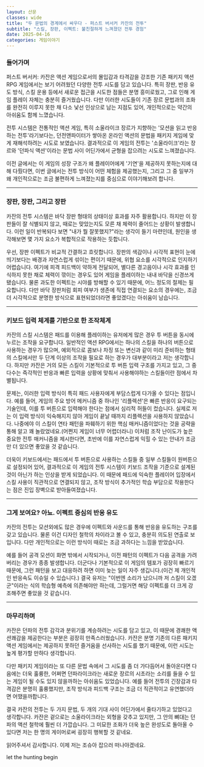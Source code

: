 ```yaml
---
layout: 산문
classes: wide
title: "두 문법의 경계에서 싸우다 - 퍼스트 버서커 카잔의 전투"
subtitle: "스킬, 장판, 이펙트: 불친절하게 느껴졌던 전투 경험"
date: 2025-04-16
categories: 게임이야기
---
```


### 들어가며

퍼스트 버서커: 카잔은 액션 게임으로서의 몰입감과 타격감을 강조한 기존 패키지 액션 RPG 게임에서는 보기 어려웠던 다양한 전투 시도를 담고 있습니다. 특히 장판, 반응 유도 방식, 스킬 운용 등에서 새로운 접근을 시도한 점들은 분명 흥미로웠고, 그로 인해 게임 플레이 자체는 충분히 즐거웠습니다. 다만 이러한 시도들이 기존 장르 문법과의 조화를 완전히 이루지 못한 채 다소 낯선 인상으로 남는 지점도 있어, 개인적으로는 약간의 아쉬움도 함께 느꼈습니다.

전투 시스템은 전통적인 액션 게임, 특히 소울라이크 장르가 지향하는 '모션을 읽고 반응하는 전투'라기보다는, 던전앤파이터가 쌓아온 온라인 액션의 문법을 패키지 게임에 맞게 재해석하려는 시도로 보였습니다. 결과적으로 이 게임의 전투는 '소울라이크'라는 장르와 '던파식 액션'이라는 문법 사이 어딘가에서 균형을 잡으려는 시도로 느껴졌습니다.

이전 글에서는 이 게임의 성장 구조가 왜 플레이어에게 '기연'을 제공하지 못하는지에 대해 다뤘다면, 이번 글에서는 전투 방식이 어떤 체험을 제공했는지, 그리고 그 중 일부가 왜 개인적으로는 조금 불편하게 느껴졌는지를 중심으로 이야기해보려 합니다.

---

### 장판, 장판, 그리고 장판

카잔의 전투 시스템은 바닥 장판 형태의 상태이상 효과를 자주 활용합니다. 하지만 이 장판들이 잘 식별되지 않고, 때로는 맞았는지도 모른 채 체력이 줄어드는 상황이 발생합니다. 이런 일이 반복되다 보면 "내가 뭘 잘못했지?"라는 생각이 들기 마련인데, 원인을 생각해보면 몇 가지 요소가 복합적으로 작용하는 듯합니다.

우선, 장판 이펙트가 비교적 간결하고 흐릿합니다. 장판의 색감이나 시각적 표현이 눈에 띄기보다는 배경과 자연스럽게 섞이는 편이기 때문에, 위협 요소를 시각적으로 인지하기 어렵습니다. 여기에 피격 피드백이 약하게 전달되어, 별다른 경고음이나 시각 효과를 인식하지 못한 채로 체력이 깎이는 경우도 있어 게임을 플레이하는 내내 바닥을 신경쓰게 됐습니다. 물론 과도한 이펙트는 시야를 방해할 수 있기 때문에, 어느 정도의 절제는 필요합니다. 다만 바닥 장판처럼 회피 여부가 생존에 직접 연결되는 요소의 경우에는, 조금 더 시각적으로 분명한 방식으로 표현되었더라면 좋았겠다는 아쉬움이 남습니다.

---

### 키보드 입력 체계를 기반으로 한 조작체계

카잔의 스킬 시스템은 패드를 이용해 플레이하는 유저에게 많은 경우 투 버튼을 동시에 누르는 조작을 요구합니다. 일반적인 액션 RPG에서는 하나의 스킬을 하나의 버튼으로 사용하는 경우가 많으며, 예외적으로 콤보나 차징 또는 변신과 같이 미리 준비하는 형태의 스킬에서만 두 단계 이상의 조작을 필요로 하는 경우가 대부분이라고 저는 생각합니다. 하지만 카잔은 거의 모든 스킬이 기본적으로 투 버튼 입력 구조를 가지고 있고, 그 중 다수는 즉각적인 반응과 빠른 입력을 상황에 맞춰서 사용해야하는 스킬들이란 점에서 차별됩니다.

문제는, 이러한 입력 방식이 특히 패드 사용자에게 부담스럽게 다가올 수 있다는 점입니다. 예를 들어, 게임의 주요 방어 메커니즘 중 하나인 '리플렉션'은 빠른 반응이 요구되는 기술인데, 이를 투 버튼으로 입력해야 한다는 점에서 심리적 허들이 컸습니다. 실제로 저는 이 입력 방식이 익숙해지지 않아 게임이 끝날 때까지 리플렉션을 사용하지 않았습니다. 나중에야 이 스킬이 연타 패턴을 파훼하기 위한 핵심 매커니즘이었다는 것을 공략을 통해 알고 꽤 놀랐었네요.(어쩐지 게임이 너무 어렵더라니) 이처럼 조작 난이도가 높은 중요한 전투 매커니즘을 제시한다면, 초반에 이를 자연스럽게 익힐 수 있는 안내가 조금만 더 있으면 좋았을 것 같습니다.

더욱이 키보드에서는 패드에서 투 버튼으로 사용하는 스킬들 중 일부 스킬들이 원버튼으로 설정되어 있어, 결과적으로 이 게임의 전투 시스템이 키보드 조작을 기준으로 설계된 것이 아닌가 하는 인상을 받게 되었습니다. 이 때문에 패드에 익숙한 플레이어 입장에서 스킬 사용이 직관적으로 연결되지 않고, 조작 방식이 추가적인 학습 부담으로 작용한다는 점은 진입 장벽으로 받아들여졌습니다.

---

### 그게 보여요? 아뇨. 이펙트 중심의 반응 유도

카잔의 전투는 모션외에도 많은 경우에 이펙트와 사운드를 통해 반응을 유도하는 구조를 갖고 있습니다. 물론 이건 디자인 철학의 차이라고 볼 수 있고, 충분히 의도된 연출로 보입니다. 다만 개인적으로는 이런 방식이 때로는 조금 과하다는 느낌을 받았습니다.

예를 들어 공격 모션이 화면 밖에서 시작되거나, 이전 패턴의 이펙트가 다음 공격을 가려버리는 경우가 종종 발생합니다. 더군다나 기본적으로 이 게임의 템포가 굉장히 빠르기 때문에, 그런 패턴을 보고 대응하려 하면 이미 늦는 일이 자주 생깁니다.(이건 제 개인적인 반응속도 이슈일 수 있습니다.) 결국 유저는 "이번엔 소리가 났으니까 저 스킬이 오겠군"이라는 식의 학습형 예측에 의존해야만 하는데, 그럴거면 해당 이펙트를 더 크게 강조해주면 좋았을 것 같습니다.

---

### 마무리하며

카잔은 던파의 전투 감각과 분위기를 계승하려는 시도를 담고 있고, 이 때문에 경쾌한 액션쾌감을 제공한다는 부분은 굉장히 만족스러웠습니다. 카잔은 분명 기존의 다른 패키지 액션 게임에서는 제공하지 못하던 즐거움을 선사하는 시도를 했기 때문에, 이런 시도는 높게 평가할 만하다 생각합니다.

다만 패키지 게임이라는 또 다른 문법 속에서 그 시도를 좀 더 가다듬어서 돌아온다면 다음에는 더욱 훌륭한, 어쩌면 던파라이크라는 새로운 장르의 시초라는 소리를 들을 수 있는 게임이 될 수도 있지 않을까하는 아쉬움도 있었습니다. 예를 들어 전투의 긴장감과 타격감은 분명히 훌륭했지만, 조작 방식과 피드백 구조는 조금 더 직관적이고 유연했더라면 어땠을까합니다.

결국 카잔의 전투는 두 가지 문법, 두 개의 기대 사이 어딘가에서 줄타기하고 있었다고 생각합니다. 카잔은 겉으로는 소울라이크라는 외형을 갖추고 있지만, 그 안의 뼈대는 던파의 액션 철학에 훨씬 더 가깝습니다. 그 미묘한 조화가 더욱 높은 완성도로 돌아올 수 있다면 저는 한 명의 게이머로써 굉장히 행복할 것 같네요.

읽어주셔서 감사합니다. 이제 저는 조슈아 잡으러 떠나야겠네요.

let the hunting begin
